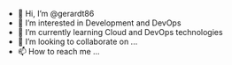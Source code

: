 - 👋 Hi, I’m @gerardt86
- 👀 I’m interested in Development and DevOps
- 🌱 I’m currently learning Cloud and DevOps technologies
- 💞️ I’m looking to collaborate on ...
- 📫 How to reach me ...

<!---
gerardt86/gerardt86 is a ✨ special ✨ repository because its `README.md` (this file) appears on your GitHub profile.
You can click the Preview link to take a look at your changes.
--->
